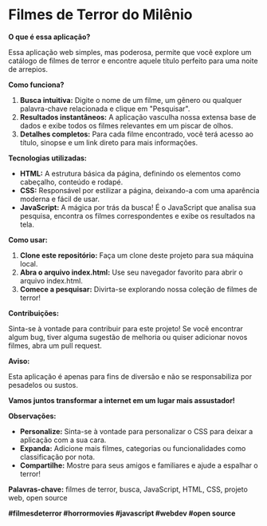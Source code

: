 # Filmes de Terror do Milênio

**O que é essa aplicação?**

Essa aplicação web simples, mas poderosa, permite que você explore um catálogo de filmes de terror e encontre aquele título perfeito para uma noite de arrepios. 

**Como funciona?**

1. **Busca intuitiva:** Digite o nome de um filme, um gênero ou qualquer palavra-chave relacionada e clique em "Pesquisar".
2. **Resultados instantâneos:** A aplicação vasculha nossa extensa base de dados e exibe todos os filmes relevantes em um piscar de olhos.
3. **Detalhes completos:** Para cada filme encontrado, você terá acesso ao título, sinopse e um link direto para mais informações.

**Tecnologias utilizadas:**

* **HTML:** A estrutura básica da página, definindo os elementos como cabeçalho, conteúdo e rodapé.
* **CSS:** Responsável por estilizar a página, deixando-a com uma aparência moderna e fácil de usar.
* **JavaScript:** A mágica por trás da busca! É o JavaScript que analisa sua pesquisa, encontra os filmes correspondentes e exibe os resultados na tela.

**Como usar:**

1. **Clone este repositório:** Faça um clone deste projeto para sua máquina local.
2. **Abra o arquivo index.html:** Use seu navegador favorito para abrir o arquivo index.html.
3. **Comece a pesquisar:** Divirta-se explorando nossa coleção de filmes de terror!

**Contribuições:**

Sinta-se à vontade para contribuir para este projeto! Se você encontrar algum bug, tiver alguma sugestão de melhoria ou quiser adicionar novos filmes, abra um pull request.

**Aviso:**

Esta aplicação é apenas para fins de diversão e não se responsabiliza por pesadelos ou sustos. 

**Vamos juntos transformar a internet em um lugar mais assustador!** 

**Observações:**

* **Personalize:** Sinta-se à vontade para personalizar o CSS para deixar a aplicação com a sua cara.
* **Expanda:** Adicione mais filmes, categorias ou funcionalidades como classificação por nota.
* **Compartilhe:** Mostre para seus amigos e familiares e ajude a espalhar o terror!

**Palavras-chave:** filmes de terror, busca, JavaScript, HTML, CSS, projeto web, open source

**#filmesdeterror #horrormovies #javascript #webdev #open source**
